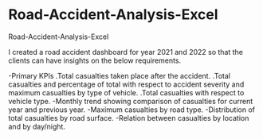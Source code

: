 # Road-Accident-Analysis-Excel
Road-Accident-Analysis-Excel

I created a road accident dashboard for year 2021 and 2022 so that the clients can have insights on the below requirements.

-Primary KPIs
.Total casualties taken place after the accident.
.Total casualties and percentage of total with respect to accident severity and maximum casualties by type of vehicle.
.Total casualties with respect to vehicle type.
-Monthly trend showing comparison of casualties for current year and previous year.
-Maximum casualties by road type.
-Distribution of total casualties by road surface.
-Relation between casualties by location and by day/night.

